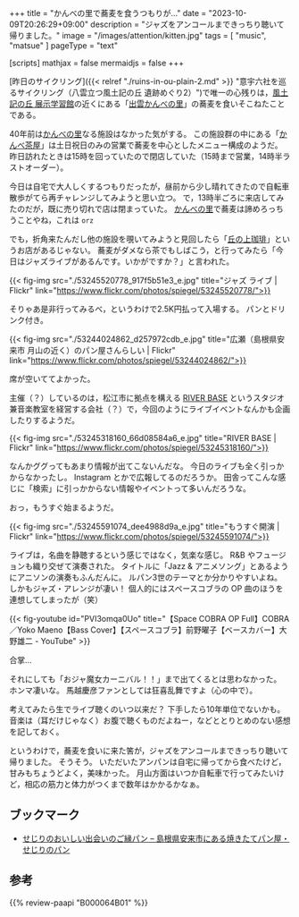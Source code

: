 +++
title = "かんべの里で蕎麦を食うつもりが..."
date =  "2023-10-09T20:26:29+09:00"
description = "ジャズをアンコールまできっちり聴いて帰りました。"
image = "/images/attention/kitten.jpg"
tags = [ "music", "matsue" ]
pageType = "text"

[scripts]
  mathjax = false
  mermaidjs = false
+++

[昨日のサイクリング]({{< relref "./ruins-in-ou-plain-2.md" >}} "意宇六社を巡るサイクリング（八雲立つ風土記の丘 遺跡めぐり2）")で唯一の心残りは，[風土記の丘 展示学習館][展示学習館]の近くにある「[出雲かんべの里]」の蕎麦を食いそこねたことである。

40年前は[かんべの里][出雲かんべの里]なる施設はなかった気がする。
この施設群の中にある「[かんべ茶屋](https://kanbenosato.com/cafe/ "かんべ茶屋 | 島根県松江市 工芸館・自然の森・民話館 出雲かんべの里")」は土日祝日のみの営業で蕎麦を中心としたメニュー構成のようだ。
昨日訪れたときは15時を回っていたので閉店していた（15時まで営業，14時半ラストオーダー）。

今日は自宅で大人しくするつもりだったが，昼前から少し晴れてきたので自転車散歩がてら再チャレンジしてみようと思い立つ。
で，13時半ごろに来店してみたのだが，既に売り切れで店は閉まっていた。
[かんべの里][出雲かんべの里]で蕎麦は諦めろっちうことやね，これは `orz`

でも，折角来たんだし他の施設を覗いてみようと見回したら「[丘の上珈琲](https://kanbenosato.com/%e4%b8%98%e3%81%ae%e4%b8%8a%e7%8f%88%e7%90%b2%e3%80%80/ "丘の上珈琲　 | 島根県松江市 工芸館・自然の森・民話館 出雲かんべの里")」というお店があるじゃない。
蕎麦がダメなら茶でもしばこう，と行ってみたら「今日はジャズライブがあるんです。いかがですか？」と言われた。

{{< fig-img src="./53245520778_917f5b51e3_e.jpg" title="ジャズ ライブ | Flickr" link="https://www.flickr.com/photos/spiegel/53245520778/">}}

そりゃあ是非行ってみるべ，というわけで2.5K円払って入場する。
パンとドリンク付き。

{{< fig-img src="./53244024862_d257972cdb_e.jpg" title="広瀬（島根県安来市 月山の近く）のパン屋さんらしい | Flickr" link="https://www.flickr.com/photos/spiegel/53244024862/">}}

席が空いててよかった。

主催（？）しているのは，松江市に拠点を構える [RIVER BASE] というスタジオ兼音楽教室を経営する会社（？）で，今回のようにライブイベントなんかも企画したりするようだ。

{{< fig-img src="./53245318160_66d08584a6_e.jpg" title="RIVER BASE | Flickr" link="https://www.flickr.com/photos/spiegel/53245318160/">}}

なんかググってもあまり情報が出てこないんだな。
今日のライブも全く引っかからなかったし。
Instagram とかで広報してるのだろうか。
田舎ってこんな感じに「検索」に引っかからない情報やイベントって多いんだろうな。

おっ，もうすぐ始まるようだ。

{{< fig-img src="./53245591074_dee4988d9a_e.jpg" title="もうすぐ開演 | Flickr" link="https://www.flickr.com/photos/spiegel/53245591074/">}}

ライブは，名曲を静聴するという感じではなく，気楽な感じ。
R&B やフュージョンも織り交ぜて演奏された。
タイトルに「Jazz & アニメソング」とあるようにアニソンの演奏もふんだんに。
ルパン3世のテーマとか分かりやすいよね。
しかもジャズ・アレンジが凄い！ 個人的にはスペースコブラの OP 曲のほうを連想してしまったが（笑）

{{< fig-youtube id="PVI3omqa0Uo" title="【Space COBRA OP Full】COBRA／Yoko Maeno【Bass Cover】【スペースコブラ】前野曜子【ベースカバー】大野雄二 - YouTube" >}}

合掌...

それにしても「おジャ魔女カーニバル！！」まで出てくるとは思わなかった。
ホンマ凄いな。
馬越慶彦ファンとしては狂喜乱舞ですよ（心の中で）。

考えてみたら生でライブ聴くのいつ以来だ？ 下手したら10年単位でないかも。
音楽は（耳だけじゃなく）お腹で聴くものだよねー，などととりとめのない感想を記しておく。

というわけで，蕎麦を食いに来た筈が，ジャズをアンコールまできっちり聴いて帰りました。
そうそう。
いただいたアンパンは自宅に帰ってから食べたけど，甘みもちょうどよく，美味かった。
月山方面はいつか自転車で行ってみたいけど，相応の筋力と体力がつくまで数年はかかるかなぁ。

## ブックマーク

- [せじりのおいしい出会いのご縁パン – 島根県安来市にある焼きたてパン屋・せじりのパン](https://sejiri-pan.com/)

[展示学習館]: https://www.yakumotatu-fudokinooka.jp/hall "展示学習館 | 八雲立つ風土記の丘"
[出雲かんべの里]: https://kanbenosato.com/ "出雲かんべの里 | 島根県松江市 工芸館・自然の森・民話館"
[RIVER BASE]: https://mistysato17.wixsite.com/river-base "音楽教室、ジャズ、ライブ | River Base | 音楽教室 | 松江市"

## 参考

{{% review-paapi "B000064B01" %}} <!-- おジャ魔女どれみ -->
